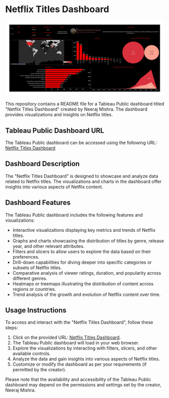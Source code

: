 # Netflix Titles Dashboard

<img src="./src/netflix_dashboard.jpg" alt="Netflix" border="0">

This repository contains a README file for a Tableau Public dashboard titled "Netflix Titles Dashboard" created by Neeraj Mishra. The dashboard provides visualizations and insights on Netflix titles.

## Tableau Public Dashboard URL
The Tableau Public dashboard can be accessed using the following URL:
[Netflix Titles Dashboard](https://public.tableau.com/app/profile/neeraj.mishra7377/viz/Netflix-Titles-Dashboard/Netflix)

## Dashboard Description
The "Netflix Titles Dashboard" is designed to showcase and analyze data related to Netflix titles. The visualizations and charts in the dashboard offer insights into various aspects of Netflix content.

## Dashboard Features
The Tableau Public dashboard includes the following features and visualizations:

- Interactive visualizations displaying key metrics and trends of Netflix titles.
- Graphs and charts showcasing the distribution of titles by genre, release year, and other relevant attributes.
- Filters and slicers to allow users to explore the data based on their preferences.
- Drill-down capabilities for diving deeper into specific categories or subsets of Netflix titles.
- Comparative analysis of viewer ratings, duration, and popularity across different genres.
- Heatmaps or treemaps illustrating the distribution of content across regions or countries.
- Trend analysis of the growth and evolution of Netflix content over time.

## Usage Instructions
To access and interact with the "Netflix Titles Dashboard", follow these steps:

1. Click on the provided URL: [Netflix Titles Dashboard](https://public.tableau.com/app/profile/neeraj.mishra7377/viz/Netflix-Titles-Dashboard/Netflix).
2. The Tableau Public dashboard will load in your web browser.
3. Explore the visualizations by interacting with filters, slicers, and other available controls.
4. Analyze the data and gain insights into various aspects of Netflix titles.
5. Customize or modify the dashboard as per your requirements (if permitted by the creator).

Please note that the availability and accessibility of the Tableau Public dashboard may depend on the permissions and settings set by the creator, Neeraj Mishra.
